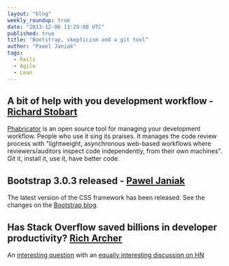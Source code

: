 ```yaml
---
layout: "blog"
weekly_roundup: true
date: "2013-12-06 13:29:00 UTC"
published: true
title: "Bootstrap, skepticism and a git tool"
author: "Pawel Janiak"
tags:
  - Rails
  - Agile
  - Lean
---
```


## A bit of help with you development workflow - [Richard Stobart](http://www.unboxedconsulting.com/people/richard-stobart)

[Phabricator](http://phabricator.org) is an open source tool for managing your development workflow.  People who use it sing its praises.  It manages the code review process with "lightweight, asynchronous web-based workflows where reviewers/auditors inspect code independently, from their own machines".  Git it, install it, use it, have better code.

## Bootstrap 3.0.3 released - [Pawel Janiak](http://www.unboxedconsulting.com/people/pawel-janiak)

The latest version of the CSS framework has been released. See the changes on the [Bootstrap blog](http://blog.getbootstrap.com/2013/12/05/bootstrap-3-0-3-released/).

## Has Stack Overflow saved billions in developer productivity? [Rich Archer](http://www.unboxedconsulting.com/people/richard-archer)

An [interesting question](http://skeptics.stackexchange.com/questions/18539/has-stack-overflow-saved-billions-of-dollars-in-programmer-productivity) with an [equally interesting discussion on HN](https://news.ycombinator.com/item?id=6850474)
